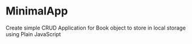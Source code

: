 # MinimalApp
Create simple CRUD Application for Book object to store in local storage 
using Plain JavaScript
